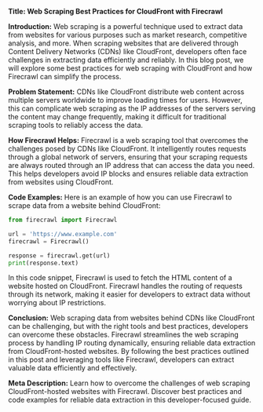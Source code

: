 **Title: Web Scraping Best Practices for CloudFront with Firecrawl**

**Introduction:**
Web scraping is a powerful technique used to extract data from websites for various purposes such as market research, competitive analysis, and more. When scraping websites that are delivered through Content Delivery Networks (CDNs) like CloudFront, developers often face challenges in extracting data efficiently and reliably. In this blog post, we will explore some best practices for web scraping with CloudFront and how Firecrawl can simplify the process.

**Problem Statement:**
CDNs like CloudFront distribute web content across multiple servers worldwide to improve loading times for users. However, this can complicate web scraping as the IP addresses of the servers serving the content may change frequently, making it difficult for traditional scraping tools to reliably access the data.

**How Firecrawl Helps:**
Firecrawl is a web scraping tool that overcomes the challenges posed by CDNs like CloudFront. It intelligently routes requests through a global network of servers, ensuring that your scraping requests are always routed through an IP address that can access the data you need. This helps developers avoid IP blocks and ensures reliable data extraction from websites using CloudFront.

**Code Examples:**
Here is an example of how you can use Firecrawl to scrape data from a website behind CloudFront:

```python
from firecrawl import Firecrawl

url = 'https://www.example.com'
firecrawl = Firecrawl()

response = firecrawl.get(url)
print(response.text)
```

In this code snippet, Firecrawl is used to fetch the HTML content of a website hosted on CloudFront. Firecrawl handles the routing of requests through its network, making it easier for developers to extract data without worrying about IP restrictions.

**Conclusion:**
Web scraping data from websites behind CDNs like CloudFront can be challenging, but with the right tools and best practices, developers can overcome these obstacles. Firecrawl streamlines the web scraping process by handling IP routing dynamically, ensuring reliable data extraction from CloudFront-hosted websites. By following the best practices outlined in this post and leveraging tools like Firecrawl, developers can extract valuable data efficiently and effectively.

**Meta Description:**
Learn how to overcome the challenges of web scraping CloudFront-hosted websites with Firecrawl. Discover best practices and code examples for reliable data extraction in this developer-focused guide.